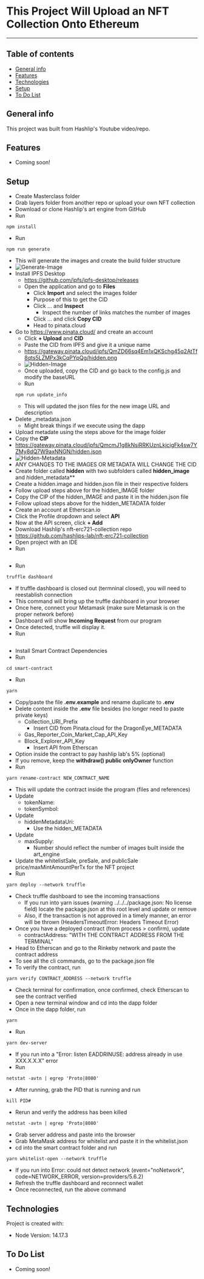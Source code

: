 # This Project Will Upload an NFT Collection Onto Ethereum

---

## Table of contents

- [General info](#general-info)
- [Features](#features)
- [Technologies](#technologies)
- [Setup](#setup)
- [To Do List](#to-do-list)

## General info

This project was built from Hashlip's Youtube video/repo.

## Features

- Coming soon!

## Setup

- Create Masterclass folder
- Grab layers folder from another repo or upload your own NFT collection
- Download or clone Hashlip's art engine from GitHub
- Run

```
npm install
```

- Run

```
npm run generate
```

- This will generate the images and create the build folder structure
- ![Generate-Image](https://user-images.githubusercontent.com/96752508/169027006-03b94691-320a-4fe0-9c8f-a495218b2c2a.png)
- Install IPFS Desktop
  - https://github.com/ipfs/ipfs-desktop/releases
  - Open the application and go to **Files**
    - Click **Import** and select the images folder
    - Purpose of this to get the CID
    - Click ... and **Inspect**
      - Inspect the number of links matches the number of images
    - Click ... and click **Copy CID**
    - Head to pinata.cloud
- Go to https://www.pinata.cloud/ and create an account
  - Click **+ Upload** and **CID**
  - Paste the CID from IPFS and give it a unique name
  - https://gateway.pinata.cloud/ipfs/QmZD66sq4Em1xQKSchg45q2AtTf8qts5LZMPx3kCqPYpQg/hidden.png
  - ![Hidden-Image](https://user-images.githubusercontent.com/96752508/169026800-63c9b8cb-ca07-439e-94fb-ee79c64f518b.png)
  - Once uploaded, copy the CID and go back to the config.js and modify the baseURL
  - Run
  ```
  npm run update_info
  ```
  - This will updated the json files for the new image URL and description
- Delete \_metadata.json
  - Might break things if we execute using the dapp
- Upload metadate using the steps above for the image folder
- Copy the **CIP**
- https://gateway.pinata.cloud/ipfs/QmcmJ1g8kNsiRRKUznLkjcigFk4sw7YZMy8dQ7W9axNNGN/hidden.json
- ![Hidden-Metadata](https://user-images.githubusercontent.com/96752508/169026400-bf33d190-bcaa-4a9b-9b49-dd50ba77d2b7.png)
- ANY CHANGES TO THE IMAGES OR METADATA WILL CHANGE THE CID
- Create folder called **hidden** with two subfolders called **hidden_image** and *h*idden_metadata\*\*
- Create a hidden.image and hidden.json file in their respective folders
- Follow upload steps above for the hidden_IMAGE folder
- Copy the CIP of the hidden_IMAGE and paste it in the hidden.json file
- Follow upload steps above for the hidden_METADATA folder
- Create an account at Etherscan.io
- Click the Profile dropdown and select **API**
- Now at the API screen, click **+ Add**
- Download Hashlip's nft-erc721-collection repo
- https://github.com/hashlips-lab/nft-erc721-collection
- Open project with an IDE
- Run

```npm i -g truffle

```

- Run

```
truffle dashboard
```

- If truffle dashboard is closed out (termninal closed), you will need to reestablish connection
- This command will bring up the truffle dashboard in your browser
- Once here, connect your Metamask (make sure Metamask is on the proper network before)
- Dashboard will show **Incoming Request** from our program
- Once detected, truffle will display it.
- Run

```npm i -g corepack

```

- Install Smart Contract Dependencies
- Run

```
cd smart-contract
```

- Run

```
yarn
```

- Copy/paste the file **.env.example** and rename duplicate to **.env**
- Delete content inside the **.env** file besides (no longer need to paste private keys)
  - Collection_URI_Prefix
    - Insert CID from Pinata.cloud for the DragonEye_METADATA
  - Gas_Reporter_Coin_Market_Cap_API_Key
  - Block_Explorer_API_Key
    - Insert API from Etherscan
- Option inside the contract to pay hashlip lab's 5% (optional)
- If you remove, keep the **withdraw() public onlyOwner** function
- Run

```
yarn rename-contract NEW_CONTRACT_NAME
```

- This will update the contract inside the program (files and references)
- Update
  - tokenName:
  - tokenSymbol:
- Update
  - hiddenMetadataUri:
    - Use the hidden_METADATA
- Update
  - maxSupply:
    - Number should reflect the number of images built inside the art_engine
- Update the whitelistSale, preSale, and publicSale price/maxMintAmountPerTx for the NFT project
- Run

```
yarn deploy --network truffle
```

- Check truffle dashboard to see the incoming transactions
  - If you run into yarn issues (warning ../../../package.json: No license field) locate the package.json at this root level and update or remove
  - Also, if the transaction is not approved in a timely manner, an error will be thrown (HeadersTimeoutError: Headers Timeout Error)
- Once you have a deployed contract (from process > confirm), update
  - contractAddress: "WITH THE CONTRACT ADDRESS FROM THE TERMINAL"
- Head to Etherscan and go to the Rinkeby network and paste the contract address
- To see all the cli commands, go to the package.json file
- To verify the contract, run

```
yarn verify CONTRACT_ADDRESS --network truffle
```

- Check terminal for confirmation, once confirmed, check Etherscan to see the contract verified
- Open a new terminal window and cd into the dapp folder
- Once in the dapp folder, run

```
yarn
```

- Run

```
yarn dev-server
```

- If you run into a "Error: listen EADDRINUSE: address already in use XXX.X.X.X" error
- Run

```
netstat -avtn | egrep 'Proto|8080'
```

- After running, grab the PID that is running and run

```
kill PID#
```

- Rerun and verify the address has been killed

```
netstat -avtn | egrep 'Proto|8080'
```
- Grab server address and paste into the browser
- Grab MetaMask address for whitelist and paste it in the whitelist.json
- cd into the smart contract folder and run
```
yarn whitelist-open --network truffle
```
- If you run into Error: could not detect network (event="noNetwork", code=NETWORK_ERROR, version=providers/5.6.2)
- Refresh the truffle dashboard and reconnect wallet
- Once reconnected, run the above command
## Technologies

Project is created with:

- Node Version: 14.17.3

## To Do List

- Coming soon!
